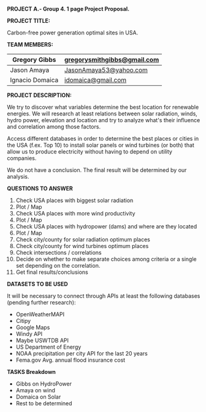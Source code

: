 **PROJECT A.- Group 4. 1 page Project Proposal.**

**PROJECT TITLE:**

Carbon-free power generation optimal sites in USA.

**TEAM MEMBERS:**

| Gregory Gibbs | [gregorysmithgibbs@gmail.com](mailto:gregorysmithgibbs@gmail.com) |
| --- | --- |
| Jason Amaya | [JasonAmaya53@yahoo.com](mailto:JasonAmaya53@yahoo.com) |
| Ignacio Domaica | [idomaica@gmail.com](mailto:idomaica@gmail.com) |

**PROJECT DESCRIPTION:**

We try to discover what variables determine the best location for renewable energies. 
We will research at least relations between solar radiation, winds, hydro power, elevation and location and try to analyze what's their influence and correlation among those factors.

Access different databases in order to determine the best places or cities in the USA (f.ex. Top 10) to install solar panels or wind turbines (or both) that allow us to produce electricity without having to depend on utility companies.

We do not have a conclusion. The final result will be determined by our analysis.

**QUESTIONS TO ANSWER**

1. Check USA places with biggest solar radiation
2. Plot / Map
3. Check USA places with more wind productivity
4. Plot / Map
5. Check USA places with hydropower (dams) and where are they located
6. Plot / Map
7. Check city/county for solar radiation optimum places
8. Check city/county for wind turbines optimum places
9. Check intersections / correlations 
10. Decide on whether to make separate choices among criteria or a single set depending on the correlation.
11. Get final results/conclusions


**DATASETS TO BE USED**

It will be necessary to connect through APIs at least the following databases (pending further research):

- OpenWeatherMAPI
- Citipy
- Google Maps
- Windy API
- Maybe USWTDB API
- US Department of Energy
- NOAA precipitation per city API for the last 20 years
- Fema.gov Avg. annual flood insurance cost 

**TASKS Breakdown**

- Gibbs on HydroPower
- Amaya on wind
- Domaica on Solar
- Rest to be determined
